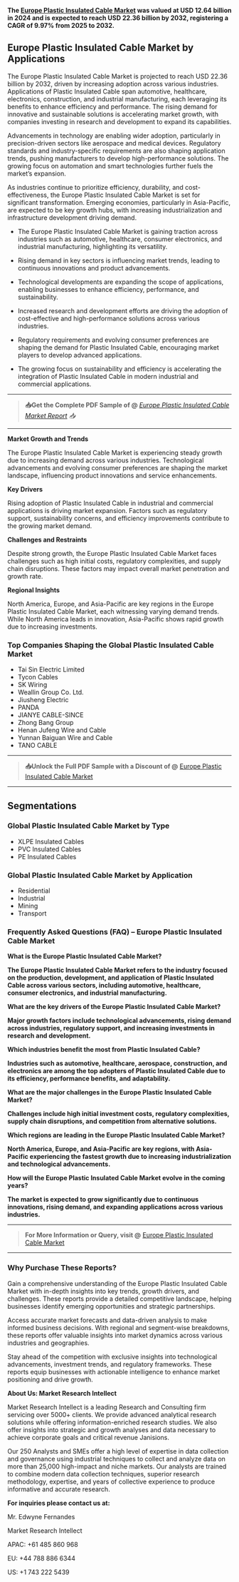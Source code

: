 <p><strong>The <a href="https://www.marketresearchintellect.com/download-sample/?rid=1069971&amp;utm_source=Pulse-April-Europe&amp;utm_medium=852">Europe Plastic Insulated Cable Market</a> was valued at USD 12.64 billion in 2024 and is expected to reach USD 22.36 billion by 2032, registering a CAGR of 9.97% from 2025 to 2032.</strong></p><h2>Europe Plastic Insulated Cable Market by Applications&nbsp;</h2><p><p>The Europe Plastic Insulated Cable Market is projected to reach USD 22.36 billion by 2032, driven by increasing adoption across various industries. Applications of Plastic Insulated Cable span automotive, healthcare, electronics, construction, and industrial manufacturing, each leveraging its benefits to enhance efficiency and performance. The rising demand for innovative and sustainable solutions is accelerating market growth, with companies investing in research and development to expand its capabilities.</p><p>Advancements in technology are enabling wider adoption, particularly in precision-driven sectors like aerospace and medical devices. Regulatory standards and industry-specific requirements are also shaping application trends, pushing manufacturers to develop high-performance solutions. The growing focus on automation and smart technologies further fuels the market&rsquo;s expansion.</p><p>As industries continue to prioritize efficiency, durability, and cost-effectiveness, the Europe Plastic Insulated Cable Market is set for significant transformation. Emerging economies, particularly in Asia-Pacific, are expected to be key growth hubs, with increasing industrialization and infrastructure development driving demand.</p></p><ul><li><p>The Europe Plastic Insulated Cable Market is gaining traction across industries such as automotive, healthcare, consumer electronics, and industrial manufacturing, highlighting its versatility.</p></li><li><p>Rising demand in key sectors is influencing market trends, leading to continuous innovations and product advancements.</p></li><li><p>Technological developments are expanding the scope of applications, enabling businesses to enhance efficiency, performance, and sustainability.</p></li><li><p>Increased research and development efforts are driving the adoption of cost-effective and high-performance solutions across various industries.</p></li><li><p>Regulatory requirements and evolving consumer preferences are shaping the demand for Plastic Insulated Cable, encouraging market players to develop advanced applications.</p></li><li><p>The growing focus on sustainability and efficiency is accelerating the integration of Plastic Insulated Cable in modern industrial and commercial applications.</p></li></ul><hr /><blockquote><p><strong><span class="font-[700]">📥Get the Complete PDF Sample of @ </span></strong><em><span class="font-[700]"><a href="https://www.marketresearchintellect.com/download-sample/?rid=1069971&amp;utm_source=Pulse-April-Europe&amp;utm_medium=852" target="_blank" data-tracking-control-name="article-ssr-frontend-pulse_little-text-block" data-tracking-will-navigate="" data-test-link="">Europe Plastic Insulated Cable Market Report</a>&nbsp;📥</span></em></p></blockquote><hr /><p class="" data-start="77" data-end="360"><strong data-start="77" data-end="105">Market Growth and Trends</strong></p><p class="" data-start="77" data-end="360">The Europe Plastic Insulated Cable Market is experiencing steady growth due to increasing demand across various industries. Technological advancements and evolving consumer preferences are shaping the market landscape, influencing product innovations and service enhancements.</p><p class="" data-start="362" data-end="606"><strong data-start="362" data-end="377">Key Drivers</strong></p><p class="" data-start="362" data-end="606">Rising adoption of Plastic Insulated Cable in industrial and commercial applications is driving market expansion. Factors such as regulatory support, sustainability concerns, and efficiency improvements contribute to the growing market demand.</p><p class="" data-start="608" data-end="849"><strong data-start="608" data-end="637">Challenges and Restraints</strong></p><p class="" data-start="608" data-end="849">Despite strong growth, the Europe Plastic Insulated Cable Market faces challenges such as high initial costs, regulatory complexities, and supply chain disruptions. These factors may impact overall market penetration and growth rate.</p><p class="" data-start="851" data-end="1095"><strong data-start="851" data-end="872">Regional Insights</strong></p><p class="" data-start="851" data-end="1095">North America, Europe, and Asia-Pacific are key regions in the Europe Plastic Insulated Cable Market, each witnessing varying demand trends. While North America leads in innovation, Asia-Pacific shows rapid growth due to increasing investments.</p><p><h3>Top Companies Shaping the Global Plastic Insulated Cable Market </h3><ul><li>Tai Sin Electric Limited</li><li>Tycon Cables</li><li>SK Wiring</li><li>Weallin Group Co. Ltd.</li><li>Jiusheng Electric</li><li>PANDA</li><li>JIANYE CABLE-SINCE</li><li>Zhong Bang Group</li><li>Henan Jufeng Wire and Cable</li><li>Yunnan Baiguan Wire and Cable</li><li>TANO CABLE</li></ul></p><hr /><blockquote><p><strong>📥Unlock the Full PDF Sample with a Discount of @</strong> <a href="https://www.marketresearchintellect.com/ask-for-discount/?rid=1069971&amp;utm_source=Pulse-April-Europe&amp;utm_medium=852">Europe Plastic Insulated Cable Market</a></p></blockquote><hr /><p><h2>Segmentations</h2><h3>Global Plastic Insulated Cable Market by Type</h3><ul><li>XLPE Insulated Cables</li><li>PVC Insulated Cables</li><li>PE Insulated Cables</li></ul><h3>Global Plastic Insulated Cable Market by Application</h3><ul><li>Residential</li><li>Industrial</li><li>Mining</li><li>Transport</li></ul></p><h3><strong>Frequently Asked Questions (FAQ) &ndash; Europe Plastic Insulated Cable Market</strong></h3><p><strong>What is the Europe Plastic Insulated Cable Market?</strong></p><p><strong>The Europe Plastic Insulated Cable Market refers to the industry focused on the production, development, and application of Plastic Insulated Cable across various sectors, including automotive, healthcare, consumer electronics, and industrial manufacturing.</strong></p><p><strong>What are the key drivers of the Europe Plastic Insulated Cable Market?</strong></p><p><strong>Major growth factors include technological advancements, rising demand across industries, regulatory support, and increasing investments in research and development.</strong></p><p><strong>Which industries benefit the most from Plastic Insulated Cable?</strong></p><p><strong>Industries such as automotive, healthcare, aerospace, construction, and electronics are among the top adopters of Plastic Insulated Cable due to its efficiency, performance benefits, and adaptability.</strong></p><p><strong>What are the major challenges in the Europe Plastic Insulated Cable Market?</strong></p><p><strong>Challenges include high initial investment costs, regulatory complexities, supply chain disruptions, and competition from alternative solutions.</strong></p><p><strong>Which regions are leading in the Europe Plastic Insulated Cable Market?</strong></p><p><strong>North America, Europe, and Asia-Pacific are key regions, with Asia-Pacific experiencing the fastest growth due to increasing industrialization and technological advancements.</strong></p><p><strong>How will the Europe Plastic Insulated Cable Market evolve in the coming years?</strong></p><p><strong>The market is expected to grow significantly due to continuous innovations, rising demand, and expanding applications across various industries.</strong></p><hr /><blockquote><p><span class="font-[700]"><strong>For More Information or Query, visit&nbsp;@</strong>&nbsp;</span><span class="font-[700]"><a href="https://www.marketresearchintellect.com/product/plastic-insulated-cable-market/?utm_source=Linkedin&utm_medium=852" target="_blank" data-tracking-control-name="article-ssr-frontend-pulse_little-text-block" data-tracking-will-navigate="" data-test-link="">Europe Plastic Insulated Cable Market</a></span></p></blockquote><hr /><h3><strong data-start="0" data-end="31">Why Purchase These Reports?</strong></h3><p class="" data-start="35" data-end="297">Gain a comprehensive understanding of the Europe Plastic Insulated Cable Market with in-depth insights into key trends, growth drivers, and challenges. These reports provide a detailed competitive landscape, helping businesses identify emerging opportunities and strategic partnerships.</p><p class="" data-start="299" data-end="540">Access accurate market forecasts and data-driven analysis to make informed business decisions. With regional and segment-wise breakdowns, these reports offer valuable insights into market dynamics across various industries and geographies.</p><p class="" data-start="542" data-end="784">Stay ahead of the competition with exclusive insights into technological advancements, investment trends, and regulatory frameworks. These reports equip businesses with actionable intelligence to enhance market positioning and drive growth.</p><p><strong><span class="font-[700]">About Us: Market Research Intellect</span></strong></p><p><span class="">Market Research Intellect is a leading Research and Consulting firm servicing over 5000+ clients. We provide advanced analytical research solutions while offering information-enriched research studies.&nbsp;</span>We also offer insights into strategic and growth analyses and data necessary to achieve corporate goals and critical revenue Janisions.</p><p><span class="">Our 250 Analysts and SMEs offer a high level of expertise in data collection and governance using industrial techniques to collect and analyze data on more than 25,000 high-impact and niche markets. Our analysts are trained to combine modern data collection techniques, superior research methodology, expertise, and years of collective experience to produce informative and accurate research.</span></p><p><strong>For inquiries please contact us at:</strong></p><p>Mr. Edwyne Fernandes</p><p>Market Research Intellect</p><p>APAC: +61 485 860 968</p><p>EU: +44 788 886 6344</p><p>US: +1 743 222 5439</p>